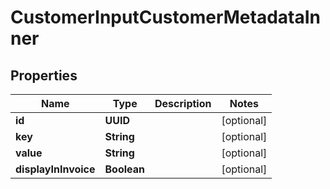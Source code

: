

# CustomerInputCustomerMetadataInner


## Properties

| Name | Type | Description | Notes |
|------------ | ------------- | ------------- | -------------|
|**id** | **UUID** |  |  [optional] |
|**key** | **String** |  |  [optional] |
|**value** | **String** |  |  [optional] |
|**displayInInvoice** | **Boolean** |  |  [optional] |



